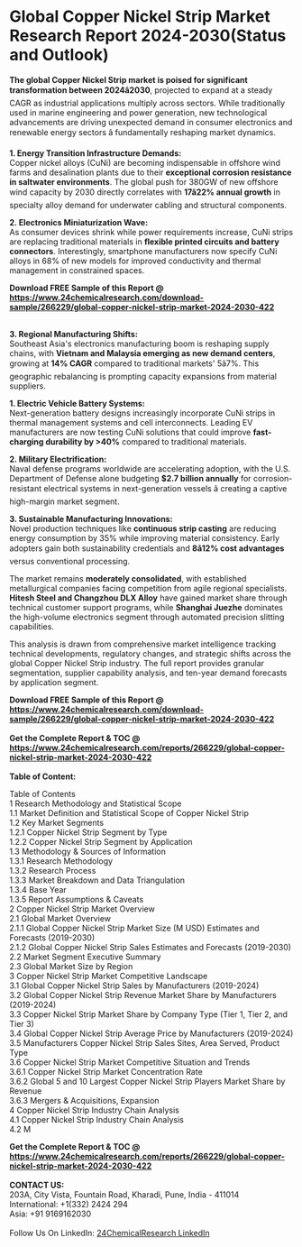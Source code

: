 <h1>Global Copper Nickel Strip Market Research Report 2024-2030(Status and Outlook)</h1><p><strong>The global Copper Nickel Strip market is poised for significant transformation between 2024â2030</strong>, projected to expand at a steady CAGR as industrial applications multiply across sectors. While traditionally used in marine engineering and power generation, new technological advancements are driving unexpected demand in consumer electronics and renewable energy sectors â fundamentally reshaping market dynamics.</p><p><strong>1. Energy Transition Infrastructure Demands:</strong><br>
Copper nickel alloys (CuNi) are becoming indispensable in offshore wind farms and desalination plants due to their <strong>exceptional corrosion resistance in saltwater environments</strong>. The global push for 380GW of new offshore wind capacity by 2030 directly correlates with <strong>17â22% annual growth</strong> in specialty alloy demand for underwater cabling and structural components.</p><p><strong>2. Electronics Miniaturization Wave:</strong><br>
As consumer devices shrink while power requirements increase, CuNi strips are replacing traditional materials in <strong>flexible printed circuits and battery connectors</strong>. Interestingly, smartphone manufacturers now specify CuNi alloys in 68% of new models for improved conductivity and thermal management in constrained spaces.</p><div><b>Download FREE Sample of this Report @ 
            <a href="https://www.24chemicalresearch.com/download-sample/266229/global-copper-nickel-strip-market-2024-2030-422">
            https://www.24chemicalresearch.com/download-sample/266229/global-copper-nickel-strip-market-2024-2030-422</a></b></div><br><p><strong>3. Regional Manufacturing Shifts:</strong><br>
Southeast Asia's electronics manufacturing boom is reshaping supply chains, with <strong>Vietnam and Malaysia emerging as new demand centers</strong>, growing at <strong>14% CAGR</strong> compared to traditional markets' 5â7%. This geographic rebalancing is prompting capacity expansions from material suppliers.</p><p><strong>1. Electric Vehicle Battery Systems:</strong><br>
Next-generation battery designs increasingly incorporate CuNi strips in thermal management systems and cell interconnects. Leading EV manufacturers are now testing CuNi solutions that could improve <strong>fast-charging durability by &gt;40%</strong> compared to traditional materials.</p><p><strong>2. Military Electrification:</strong><br>
Naval defense programs worldwide are accelerating adoption, with the U.S. Department of Defense alone budgeting <strong>$2.7 billion annually</strong> for corrosion-resistant electrical systems in next-generation vessels â creating a captive high-margin market segment.</p><p><strong>3. Sustainable Manufacturing Innovations:</strong><br>
Novel production techniques like <strong>continuous strip casting</strong> are reducing energy consumption by 35% while improving material consistency. Early adopters gain both sustainability credentials and <strong>8â12% cost advantages</strong> versus conventional processing.</p><p>The market remains <strong>moderately consolidated</strong>, with established metallurgical companies facing competition from agile regional specialists. <strong>Hitesh Steel and Changzhou DLX Alloy</strong> have gained market share through technical customer support programs, while <strong>Shanghai Juezhe</strong> dominates the high-volume electronics segment through automated precision slitting capabilities.</p><p>This analysis is drawn from comprehensive market intelligence tracking technical developments, regulatory changes, and strategic shifts across the global Copper Nickel Strip industry. The full report provides granular segmentation, supplier capability analysis, and ten-year demand forecasts by application segment.</p><div><b>Download FREE Sample of this Report @ 
            <a href="https://www.24chemicalresearch.com/download-sample/266229/global-copper-nickel-strip-market-2024-2030-422">
            https://www.24chemicalresearch.com/download-sample/266229/global-copper-nickel-strip-market-2024-2030-422</a></b></div><br><div><b>Get the Complete Report & TOC @ 
            <a href="https://www.24chemicalresearch.com/reports/266229/global-copper-nickel-strip-market-2024-2030-422">
            https://www.24chemicalresearch.com/reports/266229/global-copper-nickel-strip-market-2024-2030-422</a></b></div><br>
            <b>Table of Content:</b><p>Table of Contents<br />
1 Research Methodology and Statistical Scope<br />
1.1 Market Definition and Statistical Scope of Copper Nickel Strip<br />
1.2 Key Market Segments<br />
1.2.1 Copper Nickel Strip Segment by Type<br />
1.2.2 Copper Nickel Strip Segment by Application<br />
1.3 Methodology & Sources of Information<br />
1.3.1 Research Methodology<br />
1.3.2 Research Process<br />
1.3.3 Market Breakdown and Data Triangulation<br />
1.3.4 Base Year<br />
1.3.5 Report Assumptions & Caveats<br />
2 Copper Nickel Strip Market Overview<br />
2.1 Global Market Overview<br />
2.1.1 Global Copper Nickel Strip Market Size (M USD) Estimates and Forecasts (2019-2030)<br />
2.1.2 Global Copper Nickel Strip Sales Estimates and Forecasts (2019-2030)<br />
2.2 Market Segment Executive Summary<br />
2.3 Global Market Size by Region<br />
3 Copper Nickel Strip Market Competitive Landscape<br />
3.1 Global Copper Nickel Strip Sales by Manufacturers (2019-2024)<br />
3.2 Global Copper Nickel Strip Revenue Market Share by Manufacturers (2019-2024)<br />
3.3 Copper Nickel Strip Market Share by Company Type (Tier 1, Tier 2, and Tier 3)<br />
3.4 Global Copper Nickel Strip Average Price by Manufacturers (2019-2024)<br />
3.5 Manufacturers Copper Nickel Strip Sales Sites, Area Served, Product Type<br />
3.6 Copper Nickel Strip Market Competitive Situation and Trends<br />
3.6.1 Copper Nickel Strip Market Concentration Rate<br />
3.6.2 Global 5 and 10 Largest Copper Nickel Strip Players Market Share by Revenue<br />
3.6.3 Mergers & Acquisitions, Expansion<br />
4 Copper Nickel Strip Industry Chain Analysis<br />
4.1 Copper Nickel Strip Industry Chain Analysis<br />
4.2 M</p><div><b>Get the Complete Report & TOC @ 
            <a href="https://www.24chemicalresearch.com/reports/266229/global-copper-nickel-strip-market-2024-2030-422">
            https://www.24chemicalresearch.com/reports/266229/global-copper-nickel-strip-market-2024-2030-422</a></b></div><br><b>CONTACT US:</b><br>
            203A, City Vista, Fountain Road, Kharadi, Pune, India - 411014<br>
            International: +1(332) 2424 294<br>
            Asia: +91 9169162030 <br><br>
            Follow Us On LinkedIn: <a href="https://www.linkedin.com/company/24chemicalresearch/">24ChemicalResearch LinkedIn</a>